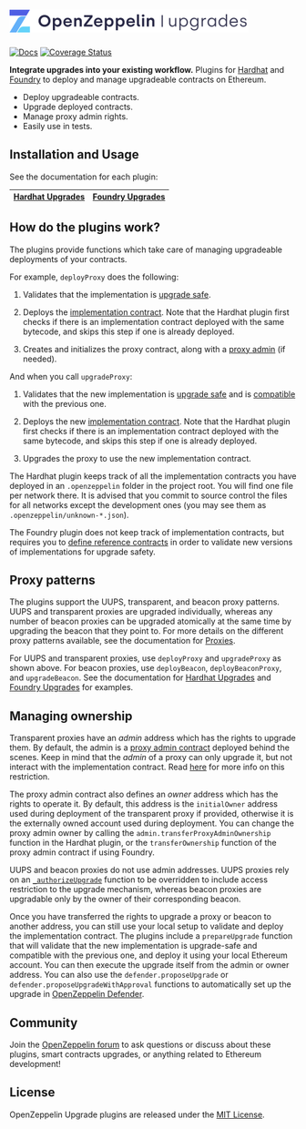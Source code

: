 # <img src="assets/banner.svg" alt="OpenZeppelin Upgrades" height="40px">

[![Docs](https://img.shields.io/badge/docs-%F0%9F%93%84-blue)](https://docs.openzeppelin.com/upgrades-plugins)
[![Coverage Status](https://codecov.io/gh/OpenZeppelin/openzeppelin-upgrades/graph/badge.svg)](https://codecov.io/gh/OpenZeppelin/openzeppelin-upgrades)

**Integrate upgrades into your existing workflow.** Plugins for [Hardhat](https://hardhat.org/) and [Foundry](https://github.com/foundry-rs/foundry) to deploy and manage upgradeable contracts on Ethereum.

- Deploy upgradeable contracts.
- Upgrade deployed contracts.
- Manage proxy admin rights.
- Easily use in tests.

## Installation and Usage

See the documentation for each plugin:

| [Hardhat Upgrades](./packages/plugin-hardhat/README.md)| [Foundry Upgrades](https://github.com/OpenZeppelin/openzeppelin-foundry-upgrades) |
|-|-|

## How do the plugins work?

The plugins provide functions which take care of managing upgradeable deployments of your contracts.

For example, `deployProxy` does the following:

1. Validates that the implementation is [upgrade safe](https://docs.openzeppelin.com/upgrades-plugins/faq#what-does-it-mean-for-a-contract-to-be-upgrade-safe).

2. Deploys the [implementation contract](https://docs.openzeppelin.com/upgrades-plugins/faq#what-is-an-implementation-contract). Note that the Hardhat plugin first checks if there is an implementation contract deployed with the same bytecode, and skips this step if one is already deployed.

3. Creates and initializes the proxy contract, along with a [proxy admin](https://docs.openzeppelin.com/upgrades-plugins/faq#what-is-a-proxy-admin) (if needed).

And when you call `upgradeProxy`:

1. Validates that the new implementation is [upgrade safe](https://docs.openzeppelin.com/upgrades-plugins/faq#what-does-it-mean-for-a-contract-to-be-upgrade-safe) and is [compatible](https://docs.openzeppelin.com/upgrades-plugins/faq#what-does-it-mean-for-an-implementation-to-be-compatible) with the previous one.

2. Deploys the new [implementation contract](https://docs.openzeppelin.com/upgrades-plugins/faq#what-is-an-implementation-contract). Note that the Hardhat plugin first checks if there is an implementation contract deployed with the same bytecode, and skips this step if one is already deployed.

3. Upgrades the proxy to use the new implementation contract.

The Hardhat plugin keeps track of all the implementation contracts you have deployed in an `.openzeppelin` folder in the project root. You will find one file per network there. It is advised that you commit to source control the files for all networks except the development ones (you may see them as `.openzeppelin/unknown-*.json`).

The Foundry plugin does not keep track of implementation contracts, but requires you to [define reference contracts](https://github.com/OpenZeppelin/openzeppelin-foundry-upgrades?tab=readme-ov-file#before-running) in order to validate new versions of implementations for upgrade safety.

## Proxy patterns

The plugins support the UUPS, transparent, and beacon proxy patterns. UUPS and transparent proxies are upgraded individually, whereas any number of beacon proxies can be upgraded atomically at the same time by upgrading the beacon that they point to. For more details on the different proxy patterns available, see the documentation for [Proxies](https://docs.openzeppelin.com/contracts/api/proxy).

For UUPS and transparent proxies, use `deployProxy` and `upgradeProxy` as shown above. For beacon proxies, use `deployBeacon`, `deployBeaconProxy`, and `upgradeBeacon`. See the documentation for [Hardhat Upgrades](./packages/plugin-hardhat/README.md) and [Foundry Upgrades](https://github.com/OpenZeppelin/openzeppelin-foundry-upgrades) for examples.

## Managing ownership

Transparent proxies have an _admin_ address which has the rights to upgrade them. By default, the admin is a [proxy admin contract](https://docs.openzeppelin.com/upgrades-plugins/faq#what-is-a-proxy-admin) deployed behind the scenes. Keep in mind that the _admin_ of a proxy can only upgrade it, but not interact with the implementation contract. Read [here](https://docs.openzeppelin.com/upgrades-plugins/proxies#transparent-proxies-and-function-clashes) for more info on this restriction.

The proxy admin contract also defines an _owner_ address which has the rights to operate it. By default, this address is the `initialOwner` address used during deployment of the transparent proxy if provided, otherwise it is the externally owned account used during deployment. You can change the proxy admin owner by calling the `admin.transferProxyAdminOwnership` function in the Hardhat plugin, or the `transferOwnership` function of the proxy admin contract if using Foundry.

UUPS and beacon proxies do not use admin addresses. UUPS proxies rely on an [`_authorizeUpgrade`](https://docs.openzeppelin.com/contracts/api/proxy#UUPSUpgradeable-_authorizeUpgrade-address-) function to be overridden to include access restriction to the upgrade mechanism, whereas beacon proxies are upgradable only by the owner of their corresponding beacon.

Once you have transferred the rights to upgrade a proxy or beacon to another address, you can still use your local setup to validate and deploy the implementation contract. The plugins include a `prepareUpgrade` function that will validate that the new implementation is upgrade-safe and compatible with the previous one, and deploy it using your local Ethereum account. You can then execute the upgrade itself from the admin or owner address. You can also use the `defender.proposeUpgrade` or `defender.proposeUpgradeWithApproval` functions to automatically set up the upgrade in [OpenZeppelin Defender](https://docs.openzeppelin.com/defender/).

## Community

Join the [OpenZeppelin forum](https://forum.openzeppelin.com/) to ask questions or discuss about these plugins, smart contracts upgrades, or anything related to Ethereum development!

## License

OpenZeppelin Upgrade plugins are released under the [MIT License](LICENSE).
